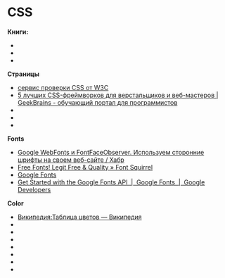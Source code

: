 # CSS

**Книги:**
- []()
- []()
- []()

**Страницы**
- [сервис проверки CSS от W3C](http://jigsaw.w3.org/css-validator/)
- [5 лучших CSS-фреймворков для верстальщиков и веб-мастеров | GeekBrains - обучающий портал для программистов](https://geekbrains.ru/posts/5_css_frameworks)
- []()
- []()
- []()

**Fonts**
- [Google WebFonts и FontFaceObserver. Используем сторонние шрифты на своем веб-сайте / Хабр](https://habr.com/post/258731/)
- [Free Fonts! Legit Free & Quality » Font Squirrel](https://www.fontsquirrel.com/)
- [Google Fonts](https://fonts.google.com/)
- [Get Started with the Google Fonts API  |  Google Fonts  |  Google Developers](https://developers.google.com/fonts/docs/getting_started)

**Color**
- [Википедия:Таблица цветов — Википедия](https://ru.wikipedia.org/wiki/Википедия:Таблица_цветов)
- []()
- []()
- []()
- []()
- []()
- []()
- []()
